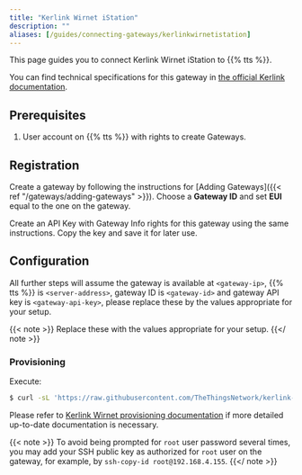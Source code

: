 ```yaml
---
title: "Kerlink Wirnet iStation"
description: ""
aliases: [/guides/connecting-gateways/kerlinkwirnetistation]
---
```


This page guides you to connect Kerlink Wirnet iStation to {{% tts %}}.

<!--more-->

You can find technical specifications for this gateway in [the official Kerlink documentation](https://www.kerlink.com/product/wirnet-istation/). 

## Prerequisites

1. User account on {{% tts %}} with rights to create Gateways.

## Registration

Create a gateway by following the instructions for [Adding Gateways]({{< ref "/gateways/adding-gateways" >}}). Choose a **Gateway ID** and set **EUI** equal to the one on the gateway.

Create an API Key with Gateway Info rights for this gateway using the same instructions. Copy the key and save it for later use.

## Configuration

All further steps will assume the gateway is available at `<gateway-ip>`, {{% tts %}} is `<server-address>`, gateway ID is `<gateway-id>` and gateway API key is `<gateway-api-key>`, please replace these by the values appropriate for your setup.

{{< note >}} Replace these with the values appropriate for your setup. {{</ note >}}

### Provisioning

Execute: 

```bash
$ curl -sL 'https://raw.githubusercontent.com/TheThingsNetwork/kerlink-wirnet-firmware/v0.0.2/provision.sh' | bash -s -- 'wirnet-istation' <gateway-ip> <server-address> <gateway-id> <gateway-api-key>
```

Please refer to [Kerlink Wirnet provisioning documentation](https://github.com/TheThingsNetwork/kerlink-wirnet-firmware/tree/v0.0.1#provisioning) if more detailed up-to-date documentation is necessary.

{{< note >}} To avoid being prompted for `root` user password several times, you may add your SSH public key as authorized for `root` user on the gateway, for example, by `ssh-copy-id root@192.168.4.155`. {{</ note >}}
